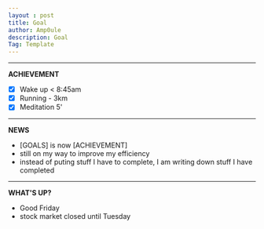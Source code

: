 ```yaml
---
layout : post
title: Goal
author: Amp0ule
description: Goal
Tag: Template
---
```


*****
**ACHIEVEMENT**

- [x] Wake up < 8:45am
- [x] Running - 3km  
- [x] Meditation 5'

*****
**NEWS**

- [GOALS] is now [ACHIEVEMENT]
- still on my way to improve my efficiency
- instead of puting stuff I have to complete, I am writing down stuff I have completed


*****
**WHAT'S UP?**

- Good Friday
- stock market closed until Tuesday


